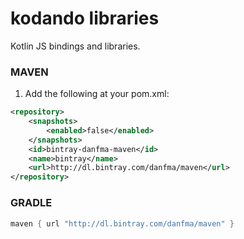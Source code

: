 # kodando libraries

Kotlin JS bindings and libraries.

### MAVEN 

1. Add the following at your pom.xml:

```xml
<repository>
    <snapshots>
        <enabled>false</enabled>
    </snapshots>
    <id>bintray-danfma-maven</id>
    <name>bintray</name>
    <url>http://dl.bintray.com/danfma/maven</url>
</repository>
```

### GRADLE

```groovy
maven { url "http://dl.bintray.com/danfma/maven" }
```
